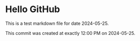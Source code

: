 # Hello GitHub
This is a test markdown file for date 2024-05-25.

This commit was created at exactly 12:00 PM on 2024-05-25.
